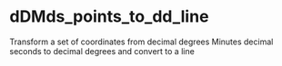 # dDMds_points_to_dd_line
Transform a set of coordinates from decimal degrees Minutes decimal seconds to decimal degrees and convert to a line
